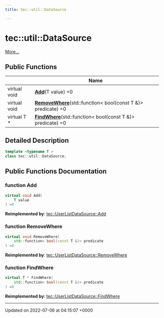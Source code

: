 ```yaml
---
title: tec::util::DataSource

---
```


# tec::util::DataSource



 [More...](#detailed-description)

## Public Functions

|                | Name           |
| -------------- | -------------- |
| virtual void | **[Add](/engine/Classes/classtec_1_1util_1_1_data_source/#function-add)**(T value) =0 |
| virtual void | **[RemoveWhere](/engine/Classes/classtec_1_1util_1_1_data_source/#function-removewhere)**(std::function< bool(const T &)> predicate) =0 |
| virtual T * | **[FindWhere](/engine/Classes/classtec_1_1util_1_1_data_source/#function-findwhere)**(std::function< bool(const T &)> predicate) =0 |

## Detailed Description

```cpp
template <typename T >
class tec::util::DataSource;
```

## Public Functions Documentation

### function Add

```cpp
virtual void Add(
    T value
) =0
```


**Reimplemented by**: [tec::UserListDataSource::Add](/engine/Classes/classtec_1_1_user_list_data_source/#function-add)


### function RemoveWhere

```cpp
virtual void RemoveWhere(
    std::function< bool(const T &)> predicate
) =0
```


**Reimplemented by**: [tec::UserListDataSource::RemoveWhere](/engine/Classes/classtec_1_1_user_list_data_source/#function-removewhere)


### function FindWhere

```cpp
virtual T * FindWhere(
    std::function< bool(const T &)> predicate
) =0
```


**Reimplemented by**: [tec::UserListDataSource::FindWhere](/engine/Classes/classtec_1_1_user_list_data_source/#function-findwhere)


-------------------------------

Updated on 2022-07-06 at 04:15:07 +0000